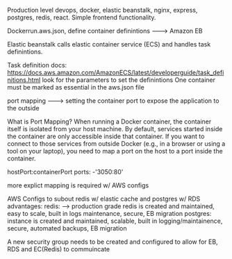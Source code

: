 Production level devops, docker, elastic beanstalk, nginx, express, postgres, redis, react. Simple frontend functionality.

Dockerrun.aws.json, define container definintions ---> Amazon EB

Elastic beanstalk calls elastic container service (ECS) and handles task definintions.

Task definition docs:
https://docs.aws.amazon.com/AmazonECS/latest/developerguide/task_definitions.html
look for the parameters to set the definintions
One container must be marked as essential in the aws.json file

port mapping ---> setting the container port to expose the application to the outside

What is Port Mapping?
When running a Docker container, the container itself is isolated from your host machine. By default, services started inside the container are only accessible inside that container. If you want to connect to those services from outside Docker (e.g., in a browser or using a tool on your laptop), you need to map a port on the host to a port inside the container.

hostPort:containerPort
ports:
 -'3050:80'

 more explict mapping is required w/ AWS configs

 AWS Configs to subout redis w/ elastic cache and postgres w/ RDS
 advantages:
    redis: --> production grade
        redis is created and maintained, easy to scale, built in logs maintenance,
        secure, EB migration
    postgres:
        instance is created and maintained, scalable, built in logging/maintainence,
        secure, automated backups, EB migration

A new security group needs to be created and configured to allow for EB, RDS and EC(Redis) to commuincate
